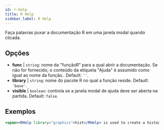 ```yaml
---
id: r-help
title: R Help
sidebar_label: R Help
---
```


Faça palavras puxar a documentação R em uma janela modal quando clicada.

## Opções

* __func__ | `string`: nome da "funçãoR" para a qual abrir a documentação. Se não for fornecido, o conteúdo da etiqueta "Ajuda" é assumido como igual ao nome da função.. Default: `''`.
* __library__ | `string`: nome do pacote R no qual a função reside. Default: `'base'`.
* __visible__ | `boolean`: controla se a janela modal de ajuda deve ser aberta na partida. Default: `false`.


## Exemplos

```jsx live
<span><RHelp library="graphics">hist</RHelp> is used to create a histogram.</span>
```

